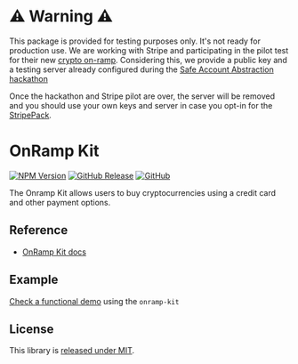 # ⚠️ Warning ⚠️

This package is provided for testing purposes only. It's not ready for production use. We are working with Stripe and participating in the pilot test for their new [crypto on-ramp](https://stripe.com/es/blog/crypto-onramp). Considering this, we provide a public key and a testing server already configured during the [Safe Account Abstraction hackathon](https://gnosis-safe.notion.site/Safe-d6c6ed61389041e28f5c7c925f653701)

Once the hackathon and Stripe pilot are over, the server will be removed and you should use your own keys and server in case you opt-in for the [StripePack](https://github.com/safe-global/safe-core-sdk/blob/main/packages/onramp-kit/src/packs/stripe/StripePack.ts).

# OnRamp Kit

[![NPM Version](https://badge.fury.io/js/%40safe-global%2Fonramp-kit.svg)](https://badge.fury.io/js/%40safe-global%2Fonramp-kit)
[![GitHub Release](https://img.shields.io/github/release/safe-global/safe-core-sdk.svg?style=flat)](https://github.com/safe-global/safe-core-sdk/releases)
[![GitHub](https://img.shields.io/github/license/safe-global/safe-core-sdk)](https://github.com/safe-global/safe-core-sdk/blob/main/LICENSE.md)

The Onramp Kit allows users to buy cryptocurrencies using a credit card and other payment options.

## Reference

- [OnRamp Kit docs](https://docs.safe.global/learn/safe-core-account-abstraction-sdk/onramp-kit)

## Example

[Check a functional demo](https://github.com/safe-global/safe-core-sdk/tree/main/packages/onramp-kit/example) using the `onramp-kit`

## License

This library is [released under MIT](https://github.com/safe-global/safe-core-sdk/blob/main/LICENSE.md).
